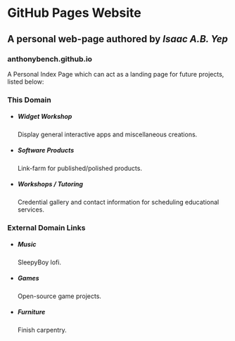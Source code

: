 ﻿# GitHub Pages Website
## A personal web-page authored by *Isaac A.B. Yep*
### anthonybench.github.io


A Personal Index Page which can act as a landing page for future projects, listed below:

### This Domain
* ##### Widget Workshop
	Display general interactive apps and miscellaneous creations.
* ##### Software Products
	Link-farm for published/polished products.
*  ##### Workshops / Tutoring
	Credential gallery and contact information for scheduling educational services.


### External Domain Links
* ##### Music
	SleepyBoy lofi.
* ##### Games
	Open-source game projects.
*  ##### Furniture
	Finish carpentry.
